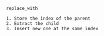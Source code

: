 ` replace_with `

    1. Store the index of the parent 
    2. Extract the child
    3. Insert new one at the same index
